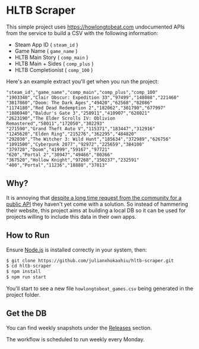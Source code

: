 # HLTB Scraper

This simple project uses https://howlongtobeat.com undocumented APIs from the service to build a CSV with the following information:

- Steam App ID ( `steam_id` )
- Game Name ( `game_name` )
- HLTB Main Story ( `comp_main` )
- HLTB Main + Sides ( `comp_plus` )
- HLTB Completionist ( `comp_100` )

Here's an example extract you'll get when you run the project:

```csv
"steam_id","game_name","comp_main","comp_plus","comp_100"
"1903340","Clair Obscur: Expedition 33","97499","148088","221460"
"3017860","Doom: The Dark Ages","49420","62568","82086"
"1174180","Red Dead Redemption 2","182062","301790","677997"
"1086940","Baldur's Gate 3","258911","410907","628021"
"2623190","The Elder Scrolls IV: Oblivion Remastered","58011","172050","302293"
"271590","Grand Theft Auto V","115371","183447","312916"
"1245620","Elden Ring","215276","362295","484820"
"292030","The Witcher 3: Wild Hunt","185634","372989","626756"
"1091500","Cyberpunk 2077","92972","225659","384100"
"379720","Doom","41999","59167","97721"
"620","Portal 2","30947","49466","80266"
"367520","Hollow Knight","97268","150237","232591"
"400","Portal","11236","18888","37013"
```

## Why?

It is annoying that [despite a long time request from the community for a public API](https://howlongtobeat.com/forum/thread/807/1) they haven't yet come with a solution.
So instead of hammering their website, this project aims at building a local DB so it can be used for projects willing to include this data in their own apps.

## How to Run

Ensure [Node.js](https://nodejs.org/) is installed correctly in your system, then:

```bash
$ git clone https://github.com/julianxhokaxhiu/hltb-scraper.git
$ cd hltb-scraper
$ npm install
$ npm run start
```

You'll start to see a new file `howlongtobeat_games.csv` being generated in the project folder.

## Get the DB

You can find weekly snapshots under the [Releases](https://github.com/julianxhokaxhiu/hltb-scraper/releases) section.

The workflow is scheduled to run weekly every Monday.
